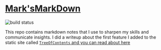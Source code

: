 # [Mark'sMarkDown](https://marksmarkdown.com/elevator-pitch.html)

![build status](https://github.com/marka2g/marksmarkdown/actions/workflows/main.yml/badge.svg)


This repo contains markdown notes that I use to sharpen my skills and communicate insights. I did a writeup about the first feature I added to the static site called [`TreeOfContents` and you can read about here](https://marksmarkdown.com/tree-of-contents.html)
